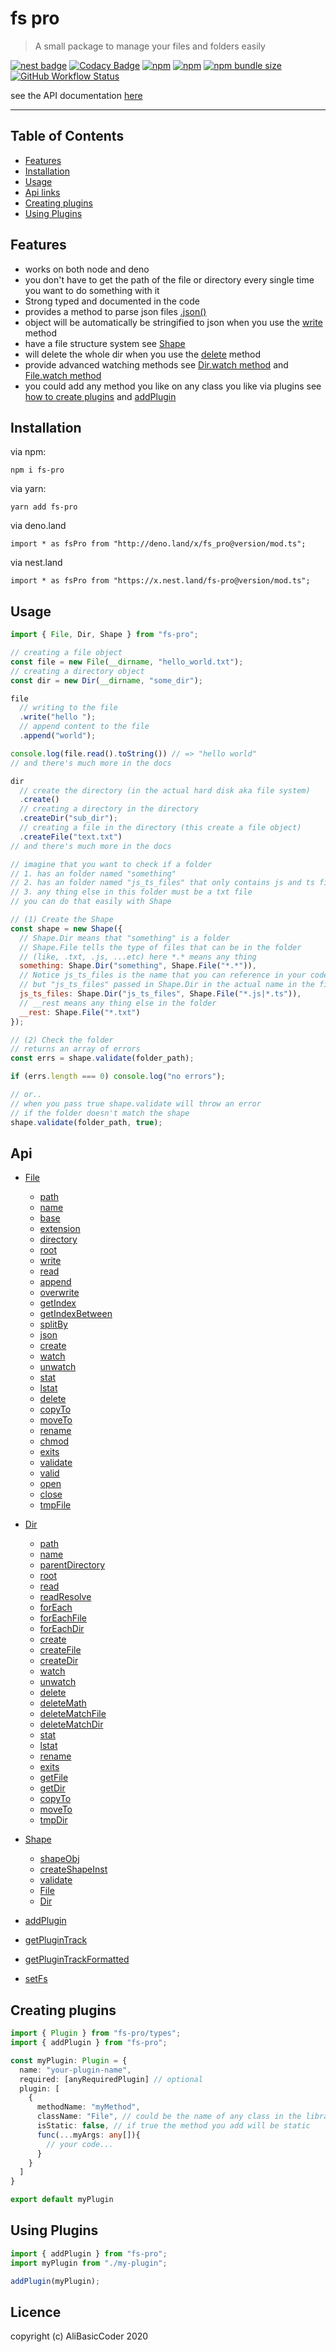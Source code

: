 # fs pro

<!-- ![fs pro logo](https://github.com/AliBasicCoder/fs-pro/blob/master/fsProNewLogo.svg?raw=true) -->

> A small package to manage your files and folders easily

[![nest badge](https://nest.land/badge-large.svg)](https://nest.land/package/fs-pro)
[![Codacy Badge](https://api.codacy.com/project/badge/Grade/10435d4146374b0c834b6b1afe60d0b3)](https://app.codacy.com/manual/AliBasicCoder/fs-pro?utm_source=github.com&utm_medium=referral&utm_content=AliBasicCoder/fs-pro&utm_campaign=Badge_Grade_Dashboard)
[![npm](https://img.shields.io/npm/v/fs-pro)](https://npmjs.com/package/fs-pro)
[![npm](https://img.shields.io/npm/dm/fs-pro)](https://npmjs.com/package/fs-pro)
[![npm bundle size](https://img.shields.io/bundlephobia/minzip/fs-pro)](https://npmjs.com/package/fs-pro)
[![GitHub Workflow Status](https://img.shields.io/github/workflow/status/AliBasicCoder/fs-pro/Node.js%20CI)](https://github.com/AliBasicCoder/fs-pro/actions?query=workflow%3A%22Node.js+CI%22)

see the API documentation [here](https://alibasiccoder.github.io/fs-pro/)

---

## Table of Contents

- [Features](#features)
- [Installation](#installation)
- [Usage](#usage)
- [Api links](#api)
- [Creating plugins](#creating-plugins)
- [Using Plugins](#using-plugins)

## Features

- works on both node and deno
- you don't have to get the path of the file or directory every single time you want to do something with it
- Strong typed and documented in the code
- provides a method to parse json files [.json\(\)](https://alibasiccoder.github.io/fs-pro/classes/_src_file_.file.html#json)
- object will be automatically be stringified to json when you use the [write](https://alibasiccoder.github.io/fs-pro/classes/_src_file_.file.html#write) method
- have a file structure system see [Shape](https://alibasiccoder.github.io/fs-pro/classes/_src_shape.shape.html)
- will delete the whole dir when you use the [delete](https://alibasiccoder.github.io/fs-pro/classes/_src_dir_.dir.html#delete) method
- provide advanced watching methods see [Dir.watch method](https://alibasiccoder.github.io/fs-pro/classes/_src_dir_.dir.html#watch) and [File.watch method](https://alibasiccoder.github.io/fs-pro/classes/_src_file_.file.html#watch)
- you could add any method you like on any class you like via plugins see [how to create plugins](#creating%20plugins) and [addPlugin](https://alibasiccoder.github.io/fs-pro/modules/_src_pluginadder_.html#addplugin)

## Installation

via npm:

```
npm i fs-pro
```

via yarn:

```
yarn add fs-pro
```

via deno.land

```
import * as fsPro from "http://deno.land/x/fs_pro@version/mod.ts";
```

via nest.land

```
import * as fsPro from "https://x.nest.land/fs-pro@version/mod.ts";
```

## Usage

```js
import { File, Dir, Shape } from "fs-pro";

// creating a file object
const file = new File(__dirname, "hello_world.txt");
// creating a directory object
const dir = new Dir(__dirname, "some_dir");

file
  // writing to the file
  .write("hello ");
  // append content to the file
  .append("world");

console.log(file.read().toString()) // => "hello world"
// and there's much more in the docs

dir
  // create the directory (in the actual hard disk aka file system)
  .create()
  // creating a directory in the directory
  .createDir("sub_dir");
  // creating a file in the directory (this create a file object)
  .createFile("text.txt")
// and there's much more in the docs

// imagine that you want to check if a folder
// 1. has an folder named "something"
// 2. has an folder named "js_ts_files" that only contains js and ts files
// 3. any thing else in this folder must be a txt file
// you can do that easily with Shape

// (1) Create the Shape
const shape = new Shape({
  // Shape.Dir means that "something" is a folder
  // Shape.File tells the type of files that can be in the folder
  // (like, .txt, .js, ...etc) here *.* means any thing
  something: Shape.Dir("something", Shape.File("*.*")),
  // Notice js_ts_files is the name that you can reference in your code
  // but "js_ts_files" passed in Shape.Dir in the actual name in the files system 
  js_ts_files: Shape.Dir("js_ts_files", Shape.File("*.js|*.ts")),
  // __rest means any thing else in the folder
  __rest: Shape.File("*.txt")
});

// (2) Check the folder
// returns an array of errors
const errs = shape.validate(folder_path);

if (errs.length === 0) console.log("no errors");

// or..
// when you pass true shape.validate will throw an error
// if the folder doesn't match the shape
shape.validate(folder_path, true);
```

## Api

- [File](https://alibasiccoder.github.io/fs-pro/classes/_src_file_.file.html)

  - [path](https://alibasiccoder.github.io/fs-pro/classes/_src_file_.file.html#path)
  - [name](https://alibasiccoder.github.io/fs-pro/classes/_src_file_.file.html#name)
  - [base](https://alibasiccoder.github.io/fs-pro/classes/_src_file_.file.html#base)
  - [extension](https://alibasiccoder.github.io/fs-pro/classes/_src_file_.file.html#extension)
  - [directory](https://alibasiccoder.github.io/fs-pro/classes/_src_file_.file.html#directory)
  - [root](https://alibasiccoder.github.io/fs-pro/classes/_src_file_.file.html#root)
  - [write](https://alibasiccoder.github.io/fs-pro/classes/_src_file_.file.html#write)
  - [read](https://alibasiccoder.github.io/fs-pro/classes/_src_file_.file.html#read)
  - [append](https://alibasiccoder.github.io/fs-pro/classes/_src_file_.file.html#append)
  - [overwrite](https://alibasiccoder.github.io/fs-pro/classes/_src_file_.file.html#overwrite)
  - [getIndex](https://alibasiccoder.github.io/fs-pro/classes/_src_file_.file.html#getindex)
  - [getIndexBetween](https://alibasiccoder.github.io/fs-pro/classes/_src_file_.file.html#getindexbetween)
  - [splitBy](https://alibasiccoder.github.io/fs-pro/classes/_src_file_.file.html#splitby)
  - [json](https://alibasiccoder.github.io/fs-pro/classes/_src_file_.file.html#json)
  - [create](https://alibasiccoder.github.io/fs-pro/classes/_src_file_.file.html#create)
  - [watch](https://alibasiccoder.github.io/fs-pro/classes/_src_file_.file.html#watch)
  - [unwatch](https://alibasiccoder.github.io/fs-pro/classes/_src_file_.file.html#unwatch)
  - [stat](https://alibasiccoder.github.io/fs-pro/classes/_src_file_.file.html#stat)
  - [lstat](https://alibasiccoder.github.io/fs-pro/classes/_src_file_.file.html#lstat)
  - [delete](https://alibasiccoder.github.io/fs-pro/classes/_src_file_.file.html#delete)
  - [copyTo](https://alibasiccoder.github.io/fs-pro/classes/_src_file_.file.html#copyto)
  - [moveTo](https://alibasiccoder.github.io/fs-pro/classes/_src_file_.file.html#moveto)
  - [rename](https://alibasiccoder.github.io/fs-pro/classes/_src_file_.file.html#rename)
  - [chmod](https://alibasiccoder.github.io/fs-pro/classes/_src_file_.file.html#chmod)
  - [exits](https://alibasiccoder.github.io/fs-pro/classes/_src_file_.file.html#exits)
  - [validate](https://alibasiccoder.github.io/fs-pro/classes/_src_file_.file.html#validate)
  - [valid](https://alibasiccoder.github.io/fs-pro/classes/_src_file_.file.html#valid)
  - [open](https://alibasiccoder.github.io/fs-pro/classes/_src_file_.file.html#open)
  - [close](https://alibasiccoder.github.io/fs-pro/classes/_src_file_.file.html#close)
  - [tmpFile](https://alibasiccoder.github.io/fs-pro/classes/_src_file_.file.html#tmpfile)

- [Dir](https://alibasiccoder.github.io/fs-pro/classes/_src_dir_.dir.html)

  - [path](https://alibasiccoder.github.io/fs-pro/classes/_src_dir_.dir.html#path)
  - [name](https://alibasiccoder.github.io/fs-pro/classes/_src_dir_.dir.html#name)
  - [parentDirectory](https://alibasiccoder.github.io/fs-pro/classes/_src_dir_.dir.html#parentdirectory)
  - [root](https://alibasiccoder.github.io/fs-pro/classes/_src_dir_.dir.html#root)
  - [read](https://alibasiccoder.github.io/fs-pro/classes/_src_dir_.dir.html#read)
  - [readResolve](https://alibasiccoder.github.io/fs-pro/classes/_src_dir_.dir.html#readresolve)
  - [forEach](https://alibasiccoder.github.io/fs-pro/classes/_src_dir_.dir.html#foreach)
  - [forEachFile](https://alibasiccoder.github.io/fs-pro/classes/_src_dir_.dir.html#foreachfile)
  - [forEachDir](https://alibasiccoder.github.io/fs-pro/classes/_src_dir_.dir.html#foreachdir)
  - [create](https://alibasiccoder.github.io/fs-pro/classes/_src_dir_.dir.html#create)
  - [createFile](https://alibasiccoder.github.io/fs-pro/classes/_src_dir_.dir.html#createfile)
  - [createDir](https://alibasiccoder.github.io/fs-pro/classes/_src_dir_.dir.html#createdir)
  - [watch](https://alibasiccoder.github.io/fs-pro/classes/_src_dir_.dir.html#watch)
  - [unwatch](https://alibasiccoder.github.io/fs-pro/classes/_src_dir_.dir.html#unwatch)
  - [delete](https://alibasiccoder.github.io/fs-pro/classes/_src_dir_.dir.html#delete)
  - [deleteMath](https://alibasiccoder.github.io/fs-pro/classes/_src_dir_.dir.html#deletemath)
  - [deleteMatchFile](https://alibasiccoder.github.io/fs-pro/classes/_src_dir_.dir.html#deletematchfile)
  - [deleteMatchDir](https://alibasiccoder.github.io/fs-pro/classes/_src_dir_.dir.html#deletematchdir)
  - [stat](https://alibasiccoder.github.io/fs-pro/classes/_src_dir_.dir.html#stat)
  - [lstat](https://alibasiccoder.github.io/fs-pro/classes/_src_dir_.dir.html#lstat)
  - [rename](https://alibasiccoder.github.io/fs-pro/classes/_src_dir_.dir.html#rename)
  - [exits](https://alibasiccoder.github.io/fs-pro/classes/_src_dir_.dir.html#exits)
  - [getFile](https://alibasiccoder.github.io/fs-pro/classes/_src_dir_.dir.html#getfile)
  - [getDir](https://alibasiccoder.github.io/fs-pro/classes/_src_dir_.dir.html#getdir)
  - [copyTo](https://alibasiccoder.github.io/fs-pro/classes/_src_dir_.dir.html#copyto)
  - [moveTo](https://alibasiccoder.github.io/fs-pro/classes/_src_dir_.dir.html#moveto)
  - [tmpDir](https://alibasiccoder.github.io/fs-pro/classes/_src_dir_.dir.html#tmpdir)

- [Shape](https://alibasiccoder.github.io/fs-pro/classes/_src_shape_.shape.html)

  - [shapeObj](https://alibasiccoder.github.io/fs-pro/classes/_src_shape_.shape.html#shapeobj)
  - [createShapeInst](https://alibasiccoder.github.io/fs-pro/classes/_src_shape_.shape.html#createshapeinst)
  - [validate](https://alibasiccoder.github.io/fs-pro/classes/_src_shape_.shape.html#validate)
  - [File](https://alibasiccoder.github.io/fs-pro/classes/_src_shape_.shape.html#file)
  - [Dir](https://alibasiccoder.github.io/fs-pro/classes/_src_shape_.shape.html#dir)

- [addPlugin](https://alibasiccoder.github.io/fs-pro/modules/_src_pluginadder_.html#addplugin)
- [getPluginTrack](https://alibasiccoder.github.io/fs-pro/modules/_src_pluginadder_.html#getplugintrack)
- [getPluginTrackFormatted](https://alibasiccoder.github.io/fs-pro/modules/_src_pluginadder_.html#getplugintrackformatted)
- [setFs](https://alibasiccoder.github.io/fs-pro/modules/_src_fs_.html#setfs)

## Creating plugins

```ts
import { Plugin } from "fs-pro/types";
import { addPlugin } from "fs-pro";

const myPlugin: Plugin = {
  name: "your-plugin-name",
  required: [anyRequiredPlugin] // optional
  plugin: [
    {
      methodName: "myMethod",
      className: "File", // could be the name of any class in the library (File or Dir or Shape)
      isStatic: false, // if true the method you add will be static
      func(...myArgs: any[]){
        // your code...
      }
    }
  ]
}

export default myPlugin
```

## Using Plugins

```ts
import { addPlugin } from "fs-pro";
import myPlugin from "./my-plugin";

addPlugin(myPlugin);
```

<!--
first you will need at a folder like this one

```
|
|__ index.ts (optional but recommend)
|__ index.d.ts
|__ package.json
```

in the index.ts

```ts
import { Plugin } from "fs-pro/types";

const myPlugin: Plugin = {
  name: "your-plugin-name",
  required: [anyRequiredPlugin] // optional
  plugin: [
    {
      methodName: "myMethod",
      className: "File", // could be the name of any class in the library (File or Dir or Shape)
      isStatic: false, // if true the method you add will be static
      func(...myArgs: any[]){
        // your code...
      }
    }
  ]
}

export default myPlugin

```

in index.d.ts

```ts
import * as fsPro from "fs-pro";

declare global {
  namespace fsPro {
    interface File /* or any class you to add methods to */ {
      myMethod(...myArgs: any[]): any;
    }
  }
}

declare module "my-plugin" {
  import { Plugin } from "fs-pro/types";

  const xmlPlugin: Plugin;

  export default xmlPlugin;
}
```

## Using Plugins

```ts
import { addPlugin } from "fs-pro";
import myPlugin from "my-plugin";

addPlugin(myPlugin);
``` -->

## Licence

copyright (c) AliBasicCoder 2020
